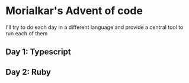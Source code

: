 # Morialkar's Advent of code

I'll try to do each day in a different language and provide a central tool to run each of them

## Day 1: Typescript
## Day 2: Ruby